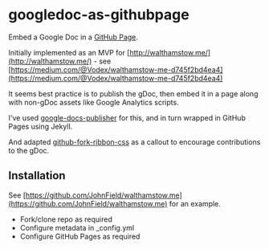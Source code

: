 # googledoc-as-githubpage

Embed a Google Doc in a [GitHub Page](https://pages.github.com/).

Initially implemented as an MVP for [http://walthamstow.me/](http://walthamstow.me/) - see [https://medium.com/@Vodex/walthamstow-me-d745f2bd4ea4](https://medium.com/@Vodex/walthamstow-me-d745f2bd4ea4)

It seems best practice is to publish the gDoc, then embed it in a page along with non-gDoc assets like Google Analytics scripts.

I've used [google-docs-publisher](https://github.com/aug-riedinger/google-docs-publisher) for this, and in turn wrapped in GitHub Pages using Jekyll.

And adapted [github-fork-ribbon-css](https://github.com/simonwhitaker/github-fork-ribbon-css) as a callout to encourage contributions to the gDoc.


## Installation

See [https://github.com/JohnField/walthamstow.me](https://github.com/JohnField/walthamstow.me) for an example.

* Fork/clone repo as required
* Configure metadata in _config.yml
* Configure GitHub Pages as required